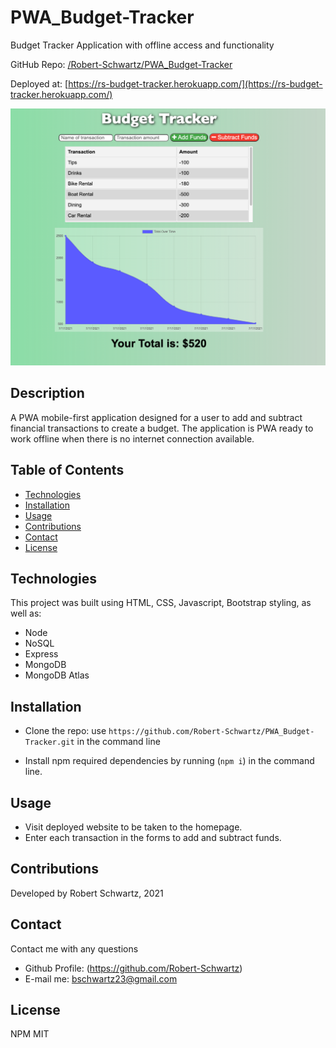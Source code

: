 # PWA_Budget-Tracker
Budget Tracker Application with offline access and functionality

GitHub Repo: [/Robert-Schwartz/PWA_Budget-Tracker](https://github.com/Robert-Schwartz/PWA_Budget-Tracker) <br>

Deployed at: [https://rs-budget-tracker.herokuapp.com/](https://rs-budget-tracker.herokuapp.com/) <br>

![image](preview.png)
## Description
A PWA mobile-first application designed for a user to add and subtract financial transactions to create a budget.  The application is PWA ready to work offline when there is no internet connection available.
## Table of Contents
- [Technologies](#Technologies)
- [Installation](#Installation)
- [Usage](#usage)
- [Contributions](#Contributions)
- [Contact](#Contact)
- [License](#license)

## Technologies
This project was built using HTML, CSS, Javascript, Bootstrap styling, as well as:

* Node
* NoSQL
* Express
* MongoDB
* MongoDB Atlas

## Installation
- Clone the repo:
use `https://github.com/Robert-Schwartz/PWA_Budget-Tracker.git` in the command line

- Install npm required dependencies by running (`npm i`) in the command line.


## Usage
- Visit deployed website to be taken to the homepage.
- Enter each transaction in the forms to add and subtract funds.

## Contributions
Developed by Robert Schwartz, 2021

## Contact
Contact me with any questions
- Github Profile: (https://github.com/Robert-Schwartz)
- E-mail me: bschwartz23@gmail.com

## License
NPM MIT